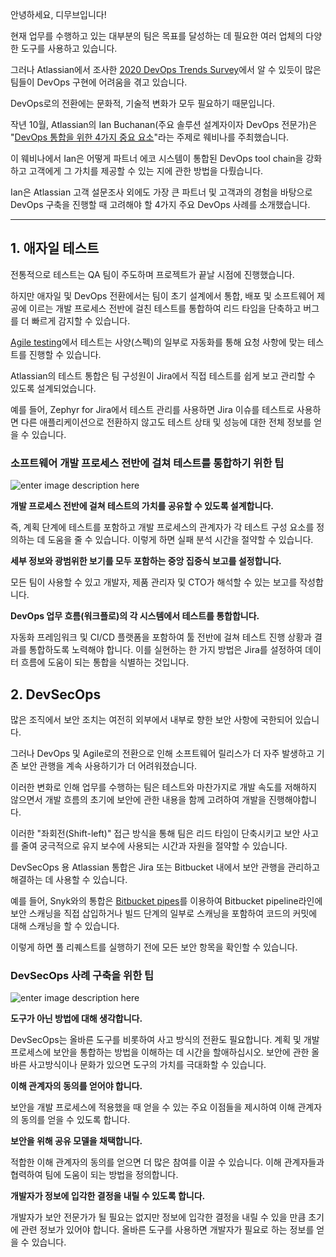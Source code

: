 안녕하세요, 디무브입니다!

현재 업무를 수행하고 있는 대부분의 팀은 목표를 달성하는 데 필요한 여러 업체의 다양한 도구를 사용하고 있습니다.

그러나 Atlassian에서 조사한 [2020 DevOps Trends Survey](https://blog.dmove.kr/homepage_use/devops.html)에서 알 수 있듯이 많은 팀들이 DevOps 구현에 어려움을 겪고 있습니다. 

DevOps로의 전환에는 문화적, 기술적 변화가 모두 필요하기 때문입니다.

작년 10월, Atlassian의 Ian Buchanan(주요 솔루션 설계자이자 DevOps 전문가)은 "[DevOps 통합을 위한 4가지 중요 요소](https://www.atlassian.com//webinars/software/4-critical-devops-integrations-for-jira-and-bitbucket)"라는 주제로 웨비나를 주최했습니다.

이 웨비나에서 Ian은 어떻게 파트너 에코 시스템이 통합된 DevOps tool chain을 강화하고 고객에게 그 가치를 제공할 수 있는 지에 관한 방법을 다뤘습니다.

Ian은 Atlassian 고객 설문조사 외에도 가장 큰 파트너 및 고객과의 경험을 바탕으로 DevOps 구축을 진행할 때 고려해야 할 4가지 주요 DevOps 사례를 소개했습니다.

---

## 1. 애자일 테스트

전통적으로 테스트는 QA 팀이 주도하며 프로젝트가 끝날 시점에 진행했습니다. 

하지만 애자일 및 DevOps 전환에서는 팀이 초기 설계에서 통합, 배포 및 소프트웨어 제공에 이르는 개발 프로세스 전반에 걸친 테스트를 통합하여 리드 타임을 단축하고 버그를 더 빠르게 감지할 수 있습니다. 

[Agile testing](https://community.atlassian.com/t5/DevOps-Articles/Step-Up-Your-DevOps-Game-Webinar-Questions-Answered-Agile/ba-p/1517980)에서 테스트는 사양(스펙)의 일부로 자동화를 통해 요청 사항에 맞는 테스트를 진행할 수 있습니다.

Atlassian의 테스트 통합은 팀 구성원이 Jira에서 직접 테스트를 쉽게 보고 관리할 수 있도록 설계되었습니다. 

예를 들어, Zephyr for Jira에서 테스트 관리를 사용하면 Jira 이슈를 테스트로 사용하면 다른 애플리케이션으로 전환하지 않고도 테스트 상태 및 성능에 대한 전체 정보를 얻을 수 있습니다.

### 소프트웨어 개발 프로세스 전반에 걸쳐 테스트를 통합하기 위한 팁
![enter image description here](https://i2.wp.com/atlassianblog.wpengine.com/wp-content/uploads/2020/11/pasted-image-0.png?resize=768,269&ssl=1)

**개발 프로세스 전반에 걸쳐 테스트의 가치를 공유할 수 있도록 설계합니다.**

즉, 계획 단계에 테스트를 포함하고 개발 프로세스의 관계자가 각 테스트 구성 요소를 정의하는 데 도움을 줄 수 있습니다. 이렇게 하면 실패 분석 시간을 절약할 수 있습니다.

**세부 정보와 광범위한 보기를 모두 포함하는 중앙 집중식 보고를 설정합니다.**

모든 팀이 사용할 수 있고 개발자, 제품 관리자 및 CTO가 해석할 수 있는 보고를 작성합니다.

**DevOps 업무 흐름(워크플로)의 각 시스템에서 테스트를 통합합니다.**

자동화 프레임워크 및 CI/CD 플랫폼을 포함하여 툴 전반에 걸쳐 테스트 진행 상황과 결과를 통합하도록 노력해야 합니다. 이를 실현하는 한 가지 방법은 Jira를 설정하여 데이터 흐름에 도움이 되는 통합을 식별하는 것입니다.

## 2. DevSecOps

많은 조직에서 보안 조치는 여전히 외부에서 내부로 향한 보안 사항에 국한되어 있습니다.

그러나 DevOps 및 Agile로의 전환으로 인해 소프트웨어 릴리스가 더 자주 발생하고 기존 보안 관행을 계속 사용하기가 더 어려워졌습니다.

이러한 변화로 인해 업무를 수행하는 팀은 테스트와 마찬가지로 개발 속도를 저해하지 않으면서 개발 흐름의 초기에 보안에 관한 내용을 함께 고려하여 개발을 진행해야합니다.

이러한 "좌회전(Shift-left)" 접근 방식을 통해 팀은 리드 타임이 단축시키고 보안 사고를 줄여 궁극적으로 유지 보수에 사용되는 시간과 자원을 절약할 수 있습니다.

DevSecOps 용 Atlassian 통합은 Jira 또는 Bitbucket 내에서 보안 관행을 관리하고 해결하는 데 사용할 수 있습니다.

예를 들어, Snyk와의 통합은 [Bitbucket pipes](https://bitbucket.org/product/features/pipelines/integrations)를 이용하여 Bitbucket pipeline라인에 보안 스캐닝을 직접 삽입하거나 빌드 단계의 일부로 스캐닝을 포함하여 코드의 커밋에 대해 스캐닝을 할 수 있습니다.

이렇게 하면 풀 리퀘스트를 실행하기 전에 모든 보안 항목을 확인할 수 있습니다.

### DevSecOps 사례 구축을 위한 팁

![enter image description here](https://i2.wp.com/atlassianblog.wpengine.com/wp-content/uploads/2020/11/pasted-image-0.png?resize=768,269&ssl=1)

**도구가 아닌 방법에 대해 생각합니다.**

DevSecOps는 올바른 도구를 비롯하여 사고 방식의 전환도 필요합니다. 계획 및 개발 프로세스에 보안을 통합하는 방법을 이해하는 데 시간을 할애하십시오. 보안에 관한 올바른 사고방식이나 문화가 있으면 도구의 가치를 극대화할 수 있습니다.

**이해 관계자의 동의를 얻어야 합니다.**

보안을 개발 프로세스에 적용했을 때 얻을 수 있는 주요 이점들을 제시하여 이해 관계자의 동의를 얻을 수 있도록 합니다.

**보안을 위해 공유 모델을 채택합니다.**

적합한 이해 관계자의 동의를 얻으면 더 많은 참여를 이끌 수 있습니다. 이해 관계자들과 협력하여 팀에 도움이 되는 방법을 정의합니다.

**개발자가 정보에 입각한 결정을 내릴 수 있도록 합니다.**

개발자가 보안 전문가가 될 필요는 없지만 정보에 입각한 결정을 내릴 수 있을 만큼 초기에 관련 정보가 있어야 합니다. 올바른 도구를 사용하면 개발자가 필요로 하는 정보를 얻을 수 있습니다.


<!--stackedit_data:
eyJoaXN0b3J5IjpbODE2MDgxNzUwXX0=
-->